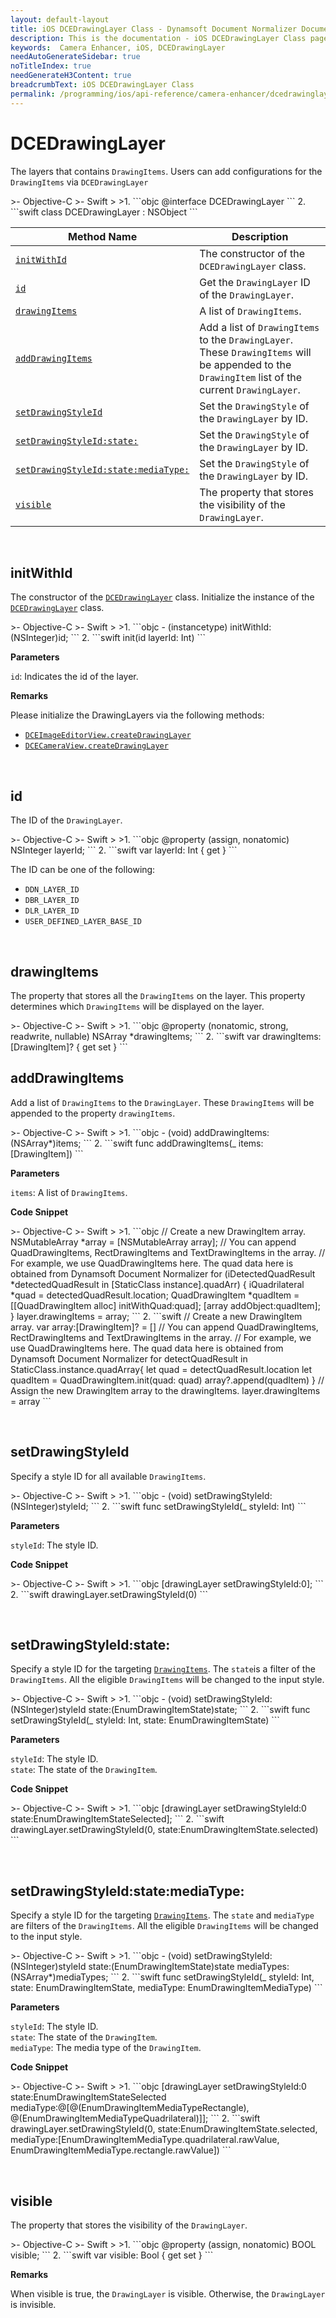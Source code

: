 ```yaml
---
layout: default-layout
title: iOS DCEDrawingLayer Class - Dynamsoft Document Normalizer Documents
description: This is the documentation - iOS DCEDrawingLayer Class page of Dynamsoft Camera Enhancer.
keywords:  Camera Enhancer, iOS, DCEDrawingLayer
needAutoGenerateSidebar: true
noTitleIndex: true
needGenerateH3Content: true
breadcrumbText: iOS DCEDrawingLayer Class
permalink: /programming/ios/api-reference/camera-enhancer/dcedrawinglayer.html
---
```


# DCEDrawingLayer

The layers that contains `DrawingItems`. Users can add configurations for the `DrawingItems` via `DCEDrawingLayer`

<div class="sample-code-prefix"></div>
>- Objective-C
>- Swift
>
>1. 
```objc
@interface DCEDrawingLayer
```
2. 
```swift
class DCEDrawingLayer : NSObject
```

| Method Name | Description |
| ----------- | ----------- |
| [`initWithId`](#dcedrawinglayer) | The constructor of the `DCEDrawingLayer` class. |
| [`id`](#id) | Get the `DrawingLayer` ID of the `DrawingLayer`. |
| [`drawingItems`](#drawingitems) | A list of `DrawingItems`. |
| [`addDrawingItems`](#adddrawingitems) | Add a list of `DrawingItems` to the `DrawingLayer`. These `DrawingItems` will be appended to the `DrawingItem` list of the current `DrawingLayer`. |
| [`setDrawingStyleId`](#setdrawingstyleid) | Set the `DrawingStyle` of the `DrawingLayer` by ID. |
| [`setDrawingStyleId:state:`](#setdrawingstyleidstate) | Set the `DrawingStyle` of the `DrawingLayer` by ID. |
| [`setDrawingStyleId:state:mediaType:`](#setdrawingstyleidstatemediatype) | Set the `DrawingStyle` of the `DrawingLayer` by ID. |
| [`visible`](#visible) | The property that stores the visibility of the `DrawingLayer`. |

&nbsp;

## initWithId

The constructor of the [`DCEDrawingLayer`](dcedrawinglayer.md) class. Initialize the instance of the [`DCEDrawingLayer`](dcedrawinglayer.md) class.

<div class="sample-code-prefix"></div>
>- Objective-C
>- Swift
>
>1. 
```objc
- (instancetype) initWithId:(NSInteger)id;
```
2. 
```swift
init(id layerId: Int)
```

**Parameters**

`id`: Indicates the id of the layer.

**Remarks**

Please initialize the DrawingLayers via the following methods:

- [`DCEImageEditorView.createDrawingLayer`](dceimageeditorview.md#createdrawinglayer)
- [`DCECameraView.createDrawingLayer`](dcecameraview.md#createdrawinglayer)

&nbsp;

## id

The ID of the `DrawingLayer`.

<div class="sample-code-prefix"></div>
>- Objective-C
>- Swift
>
>1. 
```objc
@property (assign, nonatomic) NSInteger layerId;
```
2. 
```swift
var layerId: Int { get }
```

The ID can be one of the following:

- `DDN_LAYER_ID`
- `DBR_LAYER_ID`
- `DLR_LAYER_ID`
- `USER_DEFINED_LAYER_BASE_ID`

&nbsp;

## drawingItems

The property that stores all the `DrawingItems` on the layer. This property determines which `DrawingItems` will be displayed on the layer.

<div class="sample-code-prefix"></div>
>- Objective-C
>- Swift
>
>1. 
```objc
@property (nonatomic, strong, readwrite, nullable) NSArray<DrawingItem *> *drawingItems;
```
2. 
```swift
var drawingItems: [DrawingItem]? { get set }
```

## addDrawingItems

Add a list of `DrawingItems` to the `DrawingLayer`. These `DrawingItems` will be appended to the property `drawingItems`.

<div class="sample-code-prefix"></div>
>- Objective-C
>- Swift
>
>1. 
```objc
- (void) addDrawingItems:(NSArray<DrawingItem*>*)items; 
```
2. 
```swift
func addDrawingItems(_ items: [DrawingItem])
```

**Parameters**

`items`: A list of `DrawingItems`.

**Code Snippet**

<div class="sample-code-prefix"></div>
>- Objective-C
>- Swift
>
>1. 
```objc
// Create a new DrawingItem array.
NSMutableArray<DrawingItem *> *array = [NSMutableArray array];
// You can append QuadDrawingItems, RectDrawingItems and TextDrawingItems in the array.
// For example, we use QuadDrawingItems here. The quad data here is obtained from Dynamsoft Document Normalizer
for (iDetectedQuadResult *detectedQuadResult in [StaticClass instance].quadArr) {
   iQuadrilateral *quad = detectedQuadResult.location;
   QuadDrawingItem *quadItem = [[QuadDrawingItem alloc] initWithQuad:quad];
   [array addObject:quadItem];
}
layer.drawingItems = array;
```
2. 
```swift
// Create a new DrawingItem array.
var array:[DrawingItem]? = []
// You can append QuadDrawingItems, RectDrawingItems and TextDrawingItems in the array.
// For example, we use QuadDrawingItems here. The quad data here is obtained from Dynamsoft Document Normalizer
for detectQuadResult in StaticClass.instance.quadArray{
   let quad = detectQuadResult.location
   let quadItem = QuadDrawingItem.init(quad: quad)
   array?.append(quadItem)
}
// Assign the new DrawingItem array to the drawingItems.
layer.drawingItems = array
```

&nbsp;

## setDrawingStyleId

Specify a style ID for all available `DrawingItems`.

<div class="sample-code-prefix"></div>
>- Objective-C
>- Swift
>
>1. 
```objc
- (void) setDrawingStyleId:(NSInteger)styleId;
```
2. 
```swift
func setDrawingStyleId(_ styleId: Int)
```

**Parameters**

`styleId`: The style ID.  

**Code Snippet**

<div class="sample-code-prefix"></div>
>- Objective-C
>- Swift
>
>1. 
```objc
[drawingLayer setDrawingStyleId:0];
```
2. 
```swift
drawingLayer.setDrawingStyleId(0)
```

&nbsp;

## setDrawingStyleId:state:

Specify a style ID for the targeting [`DrawingItems`](drawingitem.md). The `state`is a filter of the `DrawingItems`. All the eligible `DrawingItems` will be changed to the input style.

<div class="sample-code-prefix"></div>
>- Objective-C
>- Swift
>
>1. 
```objc
- (void) setDrawingStyleId:(NSInteger)styleId
                     state:(EnumDrawingItemState)state;
```
2. 
```swift
func setDrawingStyleId(_ styleId: Int, state: EnumDrawingItemState)
```

**Parameters**

`styleId`: The style ID.  
`state`: The state of the `DrawingItem`.

**Code Snippet**

<div class="sample-code-prefix"></div>
>- Objective-C
>- Swift
>
>1. 
```objc
[drawingLayer setDrawingStyleId:0 state:EnumDrawingItemStateSelected];
```
2. 
```swift
drawingLayer.setDrawingStyleId(0, state:EnumDrawingItemState.selected)
```

&nbsp;

## setDrawingStyleId:state:mediaType:

Specify a style ID for the targeting [`DrawingItems`](drawingitem.md). The `state` and `mediaType` are filters of the `DrawingItems`. All the eligible `DrawingItems` will be changed to the input style.

<div class="sample-code-prefix"></div>
>- Objective-C
>- Swift
>
>1. 
```objc
- (void) setDrawingStyleId:(NSInteger)styleId
                     state:(EnumDrawingItemState)state
                mediaTypes:(NSArray*)mediaTypes;
```
2. 
```swift
func setDrawingStyleId(_ styleId: Int, state: EnumDrawingItemState, mediaType: EnumDrawingItemMediaType)
```

**Parameters**

`styleId`: The style ID.  
`state`: The state of the `DrawingItem`.  
`mediaType`: The media type of the `DrawingItem`.

**Code Snippet**

<div class="sample-code-prefix"></div>
>- Objective-C
>- Swift
>
>1. 
```objc
[drawingLayer setDrawingStyleId:0 state:EnumDrawingItemStateSelected mediaType:@[@(EnumDrawingItemMediaTypeRectangle), @(EnumDrawingItemMediaTypeQuadrilateral)]];
```
2. 
```swift
drawingLayer.setDrawingStyleId(0, state:EnumDrawingItemState.selected, mediaType:[EnumDrawingItemMediaType.quadrilateral.rawValue, EnumDrawingItemMediaType.rectangle.rawValue])
```

&nbsp;

## visible

The property that stores the visibility of the `DrawingLayer`.

<div class="sample-code-prefix"></div>
>- Objective-C
>- Swift
>
>1. 
```objc
@property (assign, nonatomic) BOOL visible;
```
2. 
```swift
var visible: Bool { get set }
```

**Remarks**

When visible is true, the `DrawingLayer` is visible. Otherwise, the `DrawingLayer` is invisible.
